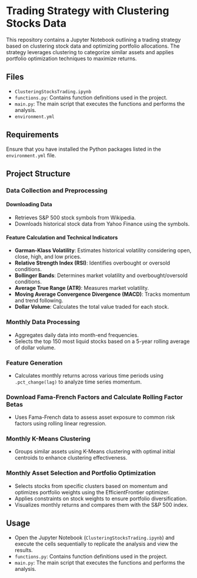 # Trading Strategy with Clustering Stocks Data

This repository contains a Jupyter Notebook outlining a trading strategy based on clustering stock data and optimizing portfolio allocations. The strategy leverages clustering to categorize similar assets and applies portfolio optimization techniques to maximize returns.

## Files
- `ClusteringStocksTrading.ipynb`
- `functions.py`: Contains function definitions used in the project.
- `main.py`: The main script that executes the functions and performs the analysis.
- `environment.yml`

## Requirements

Ensure that you have installed the Python packages listed in the `environment.yml` file.

## Project Structure

### Data Collection and Preprocessing

#### Downloading Data
- Retrieves S&P 500 stock symbols from Wikipedia.
- Downloads historical stock data from Yahoo Finance using the symbols.

#### Feature Calculation and Technical Indicators
- **Garman-Klass Volatility**: Estimates historical volatility considering open, close, high, and low prices.
- **Relative Strength Index (RSI)**: Identifies overbought or oversold conditions.
- **Bollinger Bands**: Determines market volatility and overbought/oversold conditions.
- **Average True Range (ATR)**: Measures market volatility.
- **Moving Average Convergence Divergence (MACD)**: Tracks momentum and trend following.
- **Dollar Volume**: Calculates the total value traded for each stock.

### Monthly Data Processing
- Aggregates daily data into month-end frequencies.
- Selects the top 150 most liquid stocks based on a 5-year rolling average of dollar volume.

### Feature Generation
- Calculates monthly returns across various time periods using `.pct_change(lag)` to analyze time series momentum.

### Download Fama-French Factors and Calculate Rolling Factor Betas
- Uses Fama-French data to assess asset exposure to common risk factors using rolling linear regression.

### Monthly K-Means Clustering
- Groups similar assets using K-Means clustering with optimal initial centroids to enhance clustering effectiveness.

### Monthly Asset Selection and Portfolio Optimization
- Selects stocks from specific clusters based on momentum and optimizes portfolio weights using the EfficientFrontier optimizer.
- Applies constraints on stock weights to ensure portfolio diversification.
- Visualizes monthly returns and compares them with the S&P 500 index.

## Usage

- Open the Jupyter Notebook (`ClusteringStocksTrading.ipynb`) and execute the cells sequentially to replicate the analysis and view the results.
- `functions.py`: Contains function definitions used in the project.
- `main.py`: The main script that executes the functions and performs the analysis.

